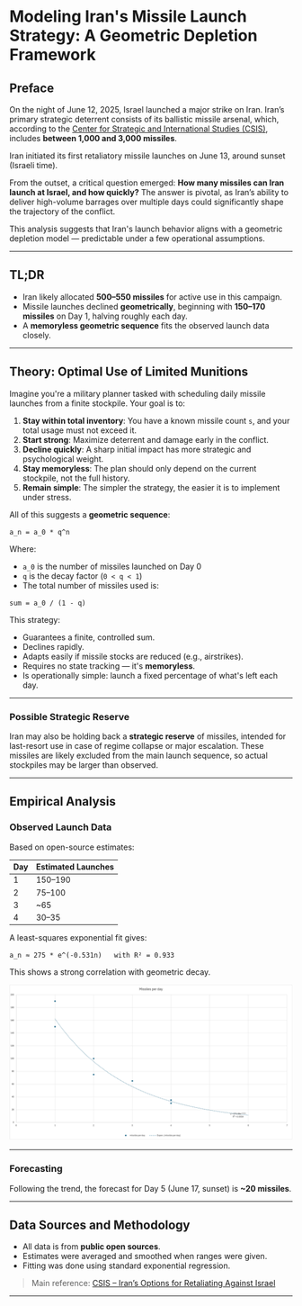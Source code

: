 # Modeling Iran's Missile Launch Strategy: A Geometric Depletion Framework

## Preface

On the night of June 12, 2025, Israel launched a major strike on Iran. Iran’s primary strategic deterrent consists of its ballistic missile arsenal, which, according to the [Center for Strategic and International Studies (CSIS)](https://www.csis.org/analysis/irans-options-retaliating-against-israel), includes **between 1,000 and 3,000 missiles**.

Iran initiated its first retaliatory missile launches on June 13, around sunset (Israeli time).

From the outset, a critical question emerged: **How many missiles can Iran launch at Israel, and how quickly?** The answer is pivotal, as Iran’s ability to deliver high-volume barrages over multiple days could significantly shape the trajectory of the conflict.

This analysis suggests that Iran's launch behavior aligns with a geometric depletion model — predictable under a few operational assumptions.

---

## TL;DR

* Iran likely allocated **500–550 missiles** for active use in this campaign.
* Missile launches declined **geometrically**, beginning with **150–170 missiles** on Day 1, halving roughly each day.
* A **memoryless geometric sequence** fits the observed launch data closely.

---

## Theory: Optimal Use of Limited Munitions

Imagine you're a military planner tasked with scheduling daily missile launches from a finite stockpile. Your goal is to:

1. **Stay within total inventory**: You have a known missile count `s`, and your total usage must not exceed it.
2. **Start strong**: Maximize deterrent and damage early in the conflict.
3. **Decline quickly**: A sharp initial impact has more strategic and psychological weight.
4. **Stay memoryless**: The plan should only depend on the current stockpile, not the full history.
5. **Remain simple**: The simpler the strategy, the easier it is to implement under stress.

All of this suggests a **geometric sequence**:

```text
a_n = a_0 * q^n
```

Where:

* `a_0` is the number of missiles launched on Day 0
* `q` is the decay factor (`0 < q < 1`)
* The total number of missiles used is:

```text
sum = a_0 / (1 - q)
```

This strategy:

* Guarantees a finite, controlled sum.
* Declines rapidly.
* Adapts easily if missile stocks are reduced (e.g., airstrikes).
* Requires no state tracking — it's **memoryless**.
* Is operationally simple: launch a fixed percentage of what's left each day.

---

### Possible Strategic Reserve

Iran may also be holding back a **strategic reserve** of missiles, intended for last-resort use in case of regime collapse or major escalation. These missiles are likely excluded from the main launch sequence, so actual stockpiles may be larger than observed.

---

## Empirical Analysis

### Observed Launch Data

Based on open-source estimates:

| Day | Estimated Launches |
| --- | ------------------ |
| 1   | 150–190            |
| 2   | 75–100             |
| 3   | \~65               |
| 4   | 30–35              |

A least-squares exponential fit gives:

```text
a_n ≈ 275 * e^(-0.531n)   with R² = 0.933
```

This shows a strong correlation with geometric decay.

![Missle launch chart](assets/missiles.png)

---

### Forecasting

Following the trend, the forecast for Day 5 (June 17, sunset) is **\~20 missiles**.

---

## Data Sources and Methodology

* All data is from **public open sources**.
* Estimates were averaged and smoothed when ranges were given.
* Fitting was done using standard exponential regression.

> Main reference: [CSIS – Iran’s Options for Retaliating Against Israel](https://www.csis.org/analysis/irans-options-retaliating-against-israel)

---
